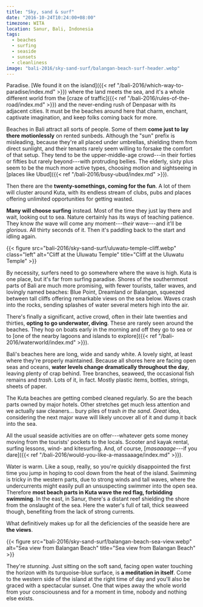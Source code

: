 ```yaml
---
title: "Sky, sand & surf"
date: "2016-10-24T10:24:00+08:00"
timezone: WITA
location: Sanur, Bali, Indonesia
tags:
  - beaches
  - surfing
  - seaside
  - sunsets
  - cleanliness
image: "bali-2016/sky-sand-surf/balangan-beach-surf-header.webp"
---
```


Paradise. [We found it on the island]({{< ref "/bali-2016/which-way-to-paradise/index.md" >}}) where the land meets the sea, and it's a whole different world from the [craze of traffic]({{< ref "/bali-2016/rules-of-the-road/index.md" >}}) and the never-ending rush of Denpasar with its adjacent cities. It must be the beaches around here that charm, enchant, captivate imagination, and keep folks coming back for more.

<!--more-->

Beaches in Bali attract all sorts of people. Some of them __come just to lay there motionlessly__ on rented sunbeds. Although the "sun" prefix is misleading, because they're all placed under umbrellas, shielding them from direct sunlight, and their tenants rarely seem willing to forsake the comfort of that setup. They tend to be the upper-middle-age crowd---in their forties or fifties but rarely beyond---with protruding bellies. The elderly, sixty plus seem to be the much more active types, choosing motion and sightseeing in [places like Ubud]({{< ref "/bali-2016/busy-ubud/index.md" >}}).

Then there are the __twenty-somethings, coming for the fun__. A lot of them will cluster around Kuta, with its endless stream of clubs, pubs and places offering unlimited opportunities for getting wasted.

__Many will choose surfing__ instead. Most of the time they just lay there and wait, looking out to sea. Nature certainly has its ways of teaching patience. They know _the_ wave will come any moment---_their_ wave---and it'll be _glorious_. All thirty seconds of it. Then it's paddling back to the start and idling again.

{{< figure src="bali-2016/sky-sand-surf/uluwatu-temple-cliff.webp" class="left" alt="Cliff at the Uluwatu Temple" title="Cliff at the Uluwatu Temple" >}}

By necessity, surfers need to go somewhere where the wave is high. Kuta is one place, but it's far from surfing paradise. Shores of the southernmost parts of Bali are much more promising, with fewer tourists, taller waves, and lovingly named beaches: Blue Point, Dreamland or Balangan, squeezed between tall cliffs offering remarkable views on the sea below. Waves crash into the rocks, sending splashes of water several meters high into the air.

There's finally a significant, active crowd, often in their late twenties and thirties, __opting to go underwater, diving__. These are rarely seen around the beaches. They hop on boats early in the morning and off they go to sea or to [one of the nearby lagoons and islands to explore]({{< ref "/bali-2016/waterworld/index.md" >}}).

Bali's beaches here are long, wide and sandy white. A lovely sight, at least where they're properly maintained. Because all shores here are facing open seas and oceans, __water levels change dramatically throughout the day__, leaving plenty of crap behind. Tree branches, seaweed, the occasional fish remains and _trash_. Lots of it, in fact. Mostly plastic items, bottles, strings, sheets of paper.

The Kuta beaches are getting combed cleaned regularly. So are the beach parts owned by major hotels. Other stretches get much less attention and we actually saw cleaners... bury piles of trash _in the sand_. _Great_ idea, considering the next major wave will likely uncover all of it and dump it back into the sea.

All the usual seaside activities are on offer---whatever gets some money moving from the tourists' pockets to the locals. Scooter and kayak rental, surfing lessons, wind- and kitesurfing. And, of course, [_masaaaage_---if you dare]({{< ref "/bali-2016/would-you-like-a-massaaage/index.md" >}}).

Water is warm. Like a soup, really, so you're quickly disappointed the first time you jump in hoping to cool down from the heat of the island. Swimming is tricky in the western parts, due to strong winds and tall waves, where the undercurrents might easily pull an unsuspecting swimmer into the open sea. Therefore __most beach parts in Kuta wave the red flag, forbidding swimming__. In the east, in Sanur, there's a distant reef shielding the shore from the onslaught of the sea. Here the water's full of tall, thick seaweed though, benefiting from the lack of strong currents.

What definitively makes up for all the deficiencies of the seaside here are __the views__.

{{< figure src="bali-2016/sky-sand-surf/balangan-beach-sea-view.webp" alt="Sea view from Balangan Beach" title="Sea view from Balangan Beach" >}}

They're _stunning_. Just sitting on the soft sand, facing open water touching the horizon with its turquoise-blue surface, is __a meditation in itself__. Come to the western side of the island at the right time of day and you'll also be graced with a spectacular sunset. One that wipes away the whole world from your consciousness and for a moment in time, nobody and nothing else exists.
